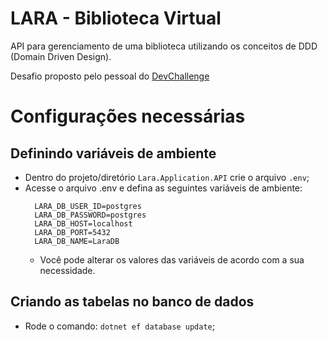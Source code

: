 # LARA - Biblioteca Virtual

API para gerenciamento de uma biblioteca utilizando os conceitos de DDD 
(Domain Driven Design).

Desafio proposto pelo pessoal do [DevChallenge](https://github.com/devchallenge-io/biblioteca-backend)

# Configurações necessárias

## Definindo variáveis de ambiente
- Dentro do projeto/diretório `Lara.Application.API` crie o arquivo
`.env`;
- Acesse o arquivo .env e defina as seguintes variáveis de ambiente:
  ```
    LARA_DB_USER_ID=postgres
    LARA_DB_PASSWORD=postgres
    LARA_DB_HOST=localhost
    LARA_DB_PORT=5432
    LARA_DB_NAME=LaraDB
  ```
  - Você pode alterar os valores das variáveis de acordo com a sua necessidade.

## Criando as tabelas no banco de dados
- Rode o comando: `dotnet ef database update`;